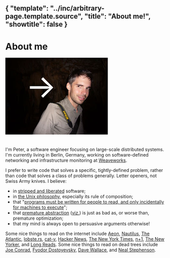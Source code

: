 { "template": "../inc/arbitrary-page.template.source",
  "title": "About me!",
  "showtitle": false }
---
# About me

<img src="cave.jpg" width="320" height="240" alt="Picture of me" />
<span style="position:relative; top:-115px; left:-260px; font-size:100px; color:#fff;" class="blink">&rarr;</span>

I'm Peter, a software engineer focusing on large-scale distributed systems.
I'm currently living in Berlin, Germany, working on software-defined networking
and infrastructure monitoring at [Weaveworks](http://weave.works).

I prefer to write code that solves a specific, tightly-defined problem, rather
than code that solves a class of problems generally. Letter openers, not Swiss Army knives.
I believe:

- in [stripped and liberated](https://news.ycombinator.com/item?id=8013616) software;
- in [the Unix philosophy](http://en.wikipedia.org/wiki/Unix_philosophy), especially its rule of composition;
- that "[programs must be written for people to read, and only incidentally for machines to execute](http://mitpress.mit.edu/sicp/full-text/sicp/book/node3.html)";
- that [premature abstraction](https://twitter.com/JefClaes/status/479938803038420992/photo/1) ([viz.](http://www.jstor.org/discover/10.2307/3606739?uid=3737864&uid=2&uid=4&sid=21104341026637)) is just as bad as, or worse than, premature optimization;
- that my mind is always open to persuasive arguments otherwise!

Some nice things to read on the internet include
 [Aeon](http://aeon.co/),
 [Nautilus](http://nautil.us/),
 [The Atlantic](http://www.theatlantic.com/),
 [lobste.rs](https://lobste.rs/),
 [cat-v](http://cat-v.org/),
 [Hacker News](http://news.ycombinator.com),
 [The New York Times](http://www.nytimes.com/),
 [n+1](http://nplusonemag.com/),
 [The New Yorker](http://www.newyorker.com/), and
 [Long Reads](http://longreads.com).
Some nice things to read on dead trees include
 [Joe Conrad](http://www.gutenberg.org/browse/authors/c#a125),
 [Fyodor Dostoyevsky](http://www.gutenberg.org/browse/authors/d#a314),
 [Dave Wallace](http://en.wikipedia.org/wiki/David_Foster_Wallace), and
 [Neal Stephenson](http://www.nealstephenson.com/).

<script src="/js/jquery-1.8.1.min.js" type="text/javascript"></script>
<script src="/js/jquery-blink.js" type="text/javascript"></script>
<script type="text/javascript">
  $(document).ready(function() { $(".blink").blink({delay:730}); });
</script>
